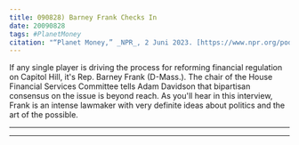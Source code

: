 ```yaml
---
title: 090828) Barney Frank Checks In
date: 20090828
tags: #PlanetMoney
citation: "“Planet Money,” _NPR_, 2 Juni 2023. [https://www.npr.org/podcasts/510289/planet-money](https://www.npr.org/podcasts/510289/planet-money) (diakses 4 Juni 2023)."
---
```


If any single player is driving the process for reforming financial regulation on Capitol Hill, it's Rep. Barney Frank (D-Mass.). The chair of the House Financial Services Committee tells Adam Davidson that bipartisan consensus on the issue is beyond reach. As you'll hear in this interview, Frank is an intense lawmaker with very definite ideas about politics and the art of the possible.

----



----
